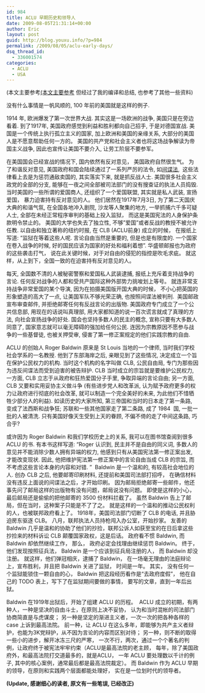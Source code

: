 ```yaml
---
id: 984
title: ACLU 早期历史和领导人
date: 2009-08-05T21:31:14+00:00
author: Eric
layout: post
guid: http://blog.youxu.info/?p=984
permalink: /2009/08/05/aclu-early-days/
dsq_thread_id:
  - 336001574
categories:
  - ACLU
  - USA
---
```

(本文主要参考[(本文主要参考](http://www.amazon.com/Defense-American-Liberties-Second-History/dp/0809322706) 但经过了我的编译和总结, 也参考了其他一些资料)

没有什么事情是一帆风顺的, 100 年前的美国就是这样的例子.

1914 年, 欧洲爆发了第一次世界大战. 其实这是一场欧洲的战争, 美国只是在旁边看着. 到了1917年, 美国政府感觉到利益和胜利都向自己招手, 于是对德国宣战. 美国是一个传统上执行孤立主义的国家, 加上欧洲和美国的亲缘关系, 大部分的美国人是不愿意帮助任何一方的。 美国的共产党和社会主义者也将这场战争解读为帝国主义战争, 因此也宣传让美国不要介入, 让劳工阶层不要参军。

在美国国会已经宣战的情况下, 国内依然有反对意见， 美国政府自然很生气。 为了和谐反对意见, 美国政府和国会陆续通过了一系列严厉的法令, 如[间谍法](http://en.wikipedia.org/wiki/Espionage_Act),  这些法律看上去是为惩罚通敌卖国的, 其实落实下来, 就是抓反战人士. 美国很多社会主义政党的全部的分支, 能够在一夜之间全部被司法部门的没有搜查证的执法人员捣毁. 当时美国的一些所谓的爱国商人, 还组织了一个爱国联盟, 其实就是私人武装, 宣扬爱国， 暴力迫害持有反对意见的人。 他们居然在1917年7月3日, 为了第二天国庆大典的和谐气氛, 在全国各地冲入剧院, 沙龙等人聚集的地方, 一举抓捕六千多可疑人士, 全部在未经正常程序审判的基础上投入监狱， 而这是美国宪法的人身保护条款明令禁止的。 美国的大学也失去了独立性, 不够&#8221;爱国&#8221;或者反战的教授不被允许任教. 以自由和独立著称的纽约时报, 在 CLB (ACLU前身) 成立的时候， 在报纸上写道: &#8220;监狱在等着这些人呢. 言论自由当然是重要的, 但是也是有限度的. 一个国家在卷入战争的时候, 好的国民应该为国家的好处和福利着想&#8221;. 华盛顿邮报也为政府的这些袭击打气， 说在此关键时候，对于对自由的侵犯的指控是吹毛求疵。 就这样，从上到下，全国一致的在迫害持有反对意见的人。

每天, 全国数不清的人被秘密警察和爱国私人武装逮捕, 报纸上充斥着支持战争的言论. 任何反对战争的人都和受共产国际这种外部势力挑唆划上等号。 就连非常支持战争非常爱国的某个导演, 因为在拍摄美国版开国大典的时候， 不小心把英国的形象塑造的高大了一点, 让美国军队不够光荣正确, 也按照间谍法被判刑.  美国邮政宣布审查邮件, 并拒绝邮寄任何有反战言论的出版物. 美国政府专门成立了一个公共信息部, 用现在的话说叫真理部, 用大家都知道的说一百次谎言就成了真理的方法, 向社会宣扬战争的好处. 国会也坚持多数人的民主的概念, 宣称只要有大多数人同意了, 国家意志就可以毫无障碍的强加给任何公民. 连因为宗教原因不愿参与战争的一些基督徒, 也被关押受审, 侵害了第一修正案规定的他们实践宗教的自由.

ACLU 的创始人 Roger Baldwin 原来是 St Louis 当地的一个律师, 当时我们学校社会学系的一名教授. 他到了东部海岸之后, 亲眼见到了这些情况, 决定成立一个旨在保护公民权力的机构. 当时这个机构的名字叫做 CLB, 公民自由局, 专门为那些因为违反间谍法而受到迫害的被告辩护. CLB 当时成立的宗旨就是要维护公民权力, 一方面, CLB 立志于从政府和狂热爱国分子手里, 争取异端的言论自由; 另一方面, CLB 又要和实用妥协主义做斗争 (有些进步党人和改革派, 认为赋予政府更多的权力让政府进行彻底的社会改革, 就可以制造一个完全美好的未来, 为此他们不惜牺牲少部分人的利益). 如读历史的大家所知, 第三帝国和当时的日本走了第一条路, 变成了法西斯和战争狂; 苏联和一些其他国家走了第二条路, 成了 1984  国, 一批一批的人被清洗. 只有美国好像天生受到上天的眷顾, 不偏不倚的走了中间这条路, 巧合乎?

或许因为 Roger Baldwin 和我们学校历史上的关系, 我可以在图书馆查阅到很多 ACLU 的书. 有本书这样写道: &#8220;Roger 认识到, 民主并不是自由的同义词, 多数人的意见并不能消除少数人拥有异端的权力, 他感到只有从美国宪法第一修正案出发, 才能改变现状. 因此, 他把维护宪法第一修正案中的言论自由当成 CLB 的宗旨, 而不考虑这些言论本身的内容和对错. &#8221;  Baldwin 是一个温和的, 有较高社会地位的人. 创办 CLB 之后, 他要邮寄印刷材料, 还提前和美国司法部打招呼， 在确信材料没有违反上面说的间谍法之后，才开始印刷。 因为邮局拒绝邮寄一些邮件，他还事先问了邮局这样的出版物有没有问题，邮局说没有问题。 即使是这样的小心， 最后邮局还是偷偷的把他邮寄的 3500 份材料拦截了。 虽然 Baldwin 告上了邮局，但在当时，这种案子只能是不了了之。 就是这样的一个温和的推动公民权利的人，也被联邦政府看上了。 1918年，美国司法部门切断了 CLB 的电话, 并且胁迫房东驱逐 CLB。 八月，联邦执法人员持枪闯入办公室，开始抄家。 友善的 Baldwin 几乎是温和的协助了他们的抄捡，联邦公诉人如获至宝的在日后拿这些抄捡来的材料诉讼 CLB 颠覆国家政权，这是后话。 政府看不惯 Baldwin, 而Baldwin 却依然继续工作， 那么， 政府必定会找理由继续惩罚 Baldwin。 终于，他们发现按照征兵法， Baldwin 是一个应该到征兵局注册的人， 而 Baldwin 却没注册。 就这样，他们弹冠相庆，逮捕了 Baldwin， 在一场毫无理由的法庭辩论上，宣布胜利，并且把 Baldwin 关进了监狱， 时间是一年。 其实， 没有任何一个监狱能锁住一颗自由的心， Baldwin 把这段经历看作是“去政府度假”， 他在自己的 TODO 表上，写下了在监狱期间要做的事情， 要写的文章，直到一年后出狱。

Baldwin 在1919年出狱后，开始了组建 ACLU 的历程。  ACLU 成立的初期，有两种人，一种是坚决的自由斗士，在原则上决不妥协， 认为和当时混帐的司法部门协商简直是与虎谋皮； 另一种是坚定的渐进主义者，一次一次的把各种各样的 case 上诉到最高法院。 前一种，让 ACLU 在这么多年，即能够为共产主义者辩护，也能为3K党辩护，从不因为言论的内容而区别对待； 另一种，则不断的取得一些小的进步，解开冰冻三尺的严寒， 一次不行，两次，通过一个个著名的判例，让政府终于被宪法牢牢约束（ACLU是最高法院的老主顾， 每年，除了美国政府外，和最高法院打交道最多的，就是ACLU， 一年 ACLU 要处理数以千计的例子, 其中的核心案例，通常最后都是最高法院裁定）。 而 Baldwin 作为 ACLU 早期的领导，在原则和实践两个层面都能处理好， 实在是一位划时代的领导者。

**(Update, 感谢细心的读者, 原文有一些笔误, 已经改正)**